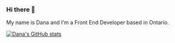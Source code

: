 ### Hi there 👋

My name is Dana and I'm a Front End Developer based in Ontario.

[![Dana's GitHub stats](https://github-readme-stats.vercel.app/api?username=danajcarroll)](https://github.com/danajcarroll/github-readme-stats)

<!--
**danajcarroll/danajcarroll** is a ✨ _special_ ✨ repository because its `README.md` (this file) appears on your GitHub profile.

Here are some ideas to get you started:

- 🔭 I’m currently working on ...
- 🌱 I’m currently learning ...
- 👯 I’m looking to collaborate on ...
- 🤔 I’m looking for help with ...
- 💬 Ask me about ...
- 📫 How to reach me: ...
- 😄 Pronouns: ...
- ⚡ Fun fact: ...
-->
